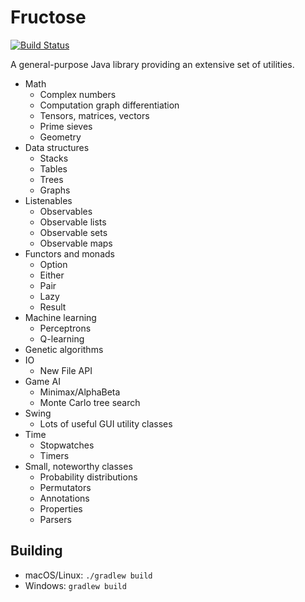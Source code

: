 # Fructose

[![Build Status](https://github.com/fwcd/fructose/workflows/Java%20CI/badge.svg)](https://github.com/fwcd/fructose/actions)

A general-purpose Java library providing an extensive set of utilities.

* Math
    * Complex numbers
    * Computation graph differentiation
    * Tensors, matrices, vectors
    * Prime sieves
    * Geometry
* Data structures
    * Stacks
    * Tables
    * Trees
    * Graphs
* Listenables
    * Observables
    * Observable lists
    * Observable sets
    * Observable maps
* Functors and monads
    * Option
    * Either
    * Pair
    * Lazy
    * Result
* Machine learning
    * Perceptrons
    * Q-learning
* Genetic algorithms
* IO
    * New File API
* Game AI
    * Minimax/AlphaBeta
    * Monte Carlo tree search
* Swing
    * Lots of useful GUI utility classes
* Time
    * Stopwatches
    * Timers
* Small, noteworthy classes
    * Probability distributions
    * Permutators
    * Annotations
    * Properties
    * Parsers

## Building
* macOS/Linux: `./gradlew build`
* Windows: `gradlew build`
